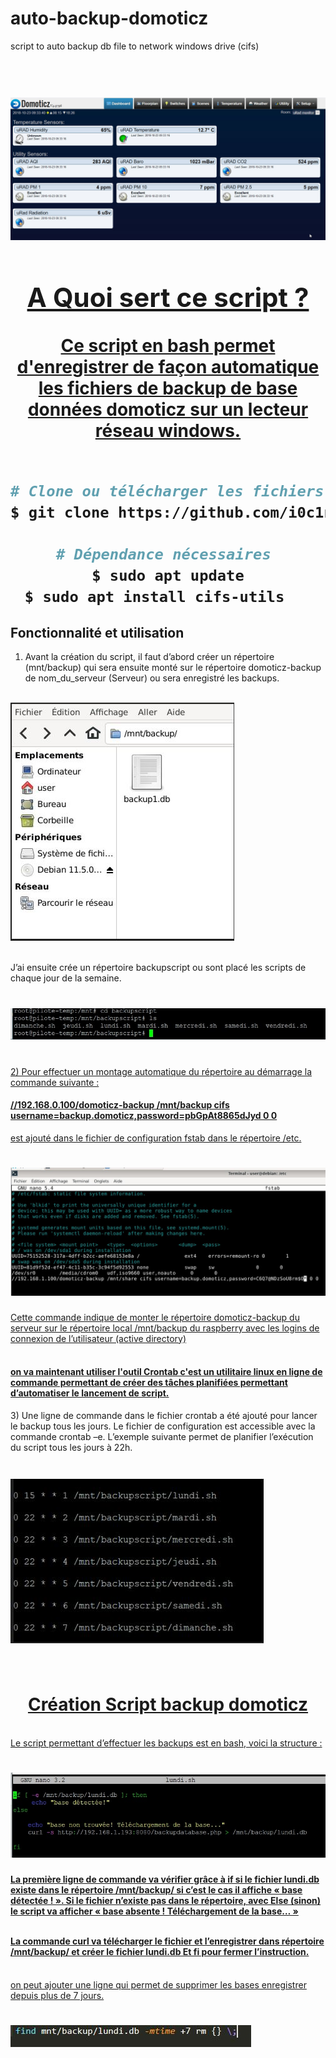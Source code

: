 # auto-backup-domoticz
script to auto backup db file to network windows drive (cifs)

<h1 align="center">
  <br>
  <a href="https://github.com/i0c1n/auto-backup-domoticz"><img src="/jpg/screen.jpg?raw=true" alt="Logo" 
 </h1>

## A Quoi sert ce script ? 

Ce script en bash permet d'enregistrer de façon automatique les fichiers de backup de base données domoticz sur un lecteur réseau windows.
    <br>
    </br>
  
  
 ```bash
# Clone ou télécharger les fichiers bash 
$ git clone https://github.com/i0c1n/auto-backup-domoticz

# Dépendance nécessaires 
$ sudo apt update
$ sudo apt install cifs-utils   
```
    
## Fonctionnalité et utilisation

1)  Avant la création du script, il faut d’abord créer un répertoire (mnt/backup) qui sera ensuite monté sur le répertoire domoticz-backup de nom_du_serveur (Serveur) ou sera enregistré les backups.
  

  <br>
  <a href="https://github.com/i0c1n/auto-backup-domoticz"><img src="/jpg/folder.JPG?raw=true" alt="Logo" 
 </h1>
  </a>
  
  <br>J’ai ensuite crée un répertoire backupscript ou sont placé les scripts de chaque jour de
la semaine.</br>
    
    
  <h1>
  <a href="https://github.com/i0c1n/auto-backup-domoticz"><img src="/jpg/Capture2.jpg?raw=true" alt="Logo" 
 </a>
 </h1>
  
 
  <br>2) Pour effectuer un montage automatique du répertoire au démarrage la
commande suivante : <h4>//192.168.0.100/domoticz-backup /mnt/backup cifs
  username=backup.domoticz,password=pbGpAt8865dJyd 0 0</h4> est ajouté dans
le fichier de configuration fstab dans le répertoire /etc.</br>

  <h1>
  <a href="https://github.com/i0c1n/auto-backup-domoticz"><img src="/jpg/fstab.jpg?raw=true" alt="Logo" 
 </a>
 </h1>

Cette commande indique de monter le répertoire domoticz-backup du serveur sur le
répertoire local /mnt/backup du raspberry avec les logins de connexion de
l’utilisateur (active directory)

<h4><br> on va maintenant utiliser l'outil Crontab c'est un utilitaire linux en ligne de commande permettant de créer des tâches
planifiées permettant d’automatiser le lancement de script.</br></h4>

<a>3) Une ligne de commande dans le fichier crontab a été ajouté pour lancer le
backup tous les jours.
Le fichier de configuration est accessible avec la commande crontab –e.
L’exemple suivante permet de planifier l’exécution du script tous les jours à 22h.</a>

  <h1>
  <a href="https://github.com/i0c1n/auto-backup-domoticz"><img src="/jpg/backup.jpg?raw=true" alt="Logo" 
 </a>
 </h1>
    
   <h1 align="center"><br>Création Script backup domoticz</br></h1>
   
   <br>Le script permettant d’effectuer les backups est en bash, voici la structure :</br>
    
   <h1>
  <a href="https://github.com/i0c1n/auto-backup-domoticz"><img src="/jpg/Capture3.jpg?raw=true" alt="Logo" 
 </a>
 </h1>

<h4>La première ligne de commande va vérifier grâce à if si le fichier lundi.db existe dans le
répertoire /mnt/backup/ si c’est le cas il affiche « base détectée ! ».
Si le fichier n’existe pas dans le répertoire, avec Else (sinon) le script va afficher « base
absente ! Téléchargement de la base… »
  
 <br>La commande curl va télécharger le fichier et l’enregistrer dans répertoire
/mnt/backup/ et créer le fichier lundi.db
Et fi pour fermer l’instruction.</br></h4>

<br>on peut ajouter une ligne qui permet de supprimer les bases enregistrer depuis plus de 7 jours.</br>

<h1>
  <a href="https://github.com/i0c1n/auto-backup-domoticz"><img src="/jpg/Capture.JPG?raw=true" alt="Logo" 
 </a>
 </h1>
  
  
